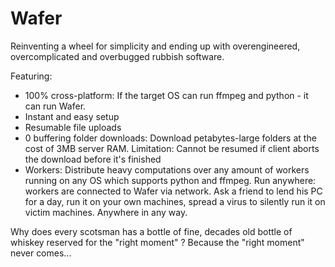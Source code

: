 # Wafer

Reinventing a wheel for simplicity and ending up with overengineered, overcomplicated and overbugged rubbish software.

Featuring:
- 100% cross-platform: If the target OS can run ffmpeg and python - it can run Wafer.
- Instant and easy setup
- Resumable file uploads
- 0 buffering folder downloads: Download petabytes-large folders at the cost of 3MB server RAM. Limitation: Cannot be resumed if client aborts the download before it's finished
- Workers: Distribute heavy computations over any amount of workers running on any OS which supports python and ffmpeg. Run anywhere: workers are connected to Wafer via network. Ask a friend to lend his PC for a day, run it on your own machines, spread a virus to silently run it on victim machines. Anywhere in any way.


Why does every scotsman has a bottle of fine, decades old bottle of whiskey reserved for the "right moment" ?
Because the "right moment" never comes...
